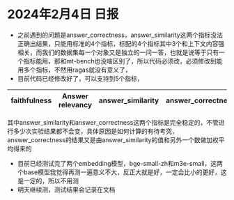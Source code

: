 # 2024年2月4日 日报

- 之前遇到的问题是answer_correctness，answer_similarity这两个指标没法正确出结果，只能用标准的4个指标，标配的4个指标其中3个和上下文内容强相关，而我们的数据集每一个对象又是独立的一问一答，也就是说等于只有一个指标能用，那和mt-bench也没啥区别了，所以代码必须改，必须修改到能用多个指标，不然用ragas就没有意义了，
- 目前代码已经修改好了，可以支持到5个指标，

| **faithfulness** | **Answer relevancy** | **answer_similarity** | **answer_correctness** | **harmfulness** |
| ---------------------- | -------------------------- | --------------------------- | ---------------------------- | --------------------- |

其中answer_similarity和answer_correctness这两个指标是完全稳定的，不管进行多少次实验结果都不会变，具体原因是如何计算的有待考究，answer_correctness的结果又是由answer_similarity的值和另外一个数做加权平均得来的

- 目前已经测试完了两个embedding模型，bge-small-zh和m3e-small，这两个base模型我觉得再测一遍意义不大，反正大就是好，一定会比小的更好，这是一定的，所以不用测
- 明天继续测，测试结果会记录在文档

